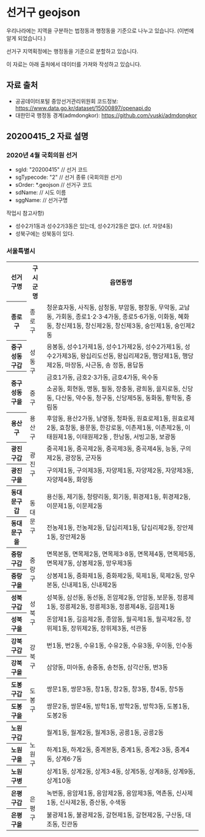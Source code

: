 선거구 geojson
============

우리나라에는 지역을 구분하는 법정동과 행정동을 기준으로 나누고 있습니다. (이번에 알게 되었습니다.)

선거구 지역획정에는 행정동을 기준으로 분할하고 있습니다.

이 자료는 아래 출처에서 데이터를 가져와 작성하고 있습니다.


## 자료 출처
- 공공데이터포털 중앙선거관리위원회 코드정보: https://www.data.go.kr/dataset/15000897/openapi.do
- 대한민국 행정동 경계(admdongkor): https://github.com/vuski/admdongkor


## 20200415_2 자료 설명
### 2020년 4월 국회의원 선거
- sgId: "20200415" // 선거 코드
- sgTypecode: "2" // 선거 종류 (국회의원 선거)
- sOrder: *.geojson // 선거구 코드
- sdName: // 시도 이름
- sggName: // 선거구명

작업시 참고사항)
+ 성수2가1동과 성수2가3동은 있는데, 성수2가2동은 없다. (cf. 자양4동)
+ 성북구에는 성북동이 있다.

### 서울특별시
<table>
  <tr>
    <th>선거구명</th>
    <th>구시군명</th>
    <th>읍면동명</th>
  </tr><tr>
    <th>종로구</th>
    <td>종로구</td>
    <td>청운효자동, 사직동, 삼청동, 부암동, 평창동, 무악동, 교남동, 가회동, 종로1·2·3·4가동, 종로5·6가동, 이화동, 혜화동, 창신제1동, 창신제2동, 창신제3동, 숭인제1동, 숭인제2동</td>
  </tr><tr>
    <th>중구성동구갑</th>
    <td rowspan="2">성동구</td>
    <td>응봉동, 성수1가제1동, 성수1가제2동, 성수2가제1동, 성수2가제3동, 왕십리도선동, 왕십리제2동, 행당제1동, 행당제2동, 마장동, 사근동, 송 정동, 용답동</td>
  </tr><tr>
    <th rowspan="2">중구성동구을</th>
    <td>금호1가동, 금호2·3가동, 금호4가동, 옥수동</td>
  </tr><tr>
    <td>중구</td>
    <td>소공동, 회현동, 명동, 필동, 장충동, 광희동, 을지로동, 신당동, 다산동, 약수동, 청구동, 신당제5동, 동화동, 황학동, 중림동</td>
  </tr><tr>
    <th>용산구</th>
    <td>용산구</td>
    <td>후암동, 용산2가동, 남영동, 청파동, 원효로제1동, 원효로제2동, 효창동, 용문동, 한강로동, 이촌제1동, 이촌제2동, 이태원제1동, 이태원제2동 , 한남동, 서빙고동, 보광동</td>
  </tr><tr>
    <th>광진구갑</th>
    <td rowspan="2">광진구</td>
    <td>중곡제1동, 중곡제2동, 중곡제3동, 중곡제4동, 능동, 구의제2동, 광장동, 군자동</td>
  </tr><tr>
    <th>광진구을</th>
    <td>구의제1동, 구의제3동, 자양제1동, 자양제2동, 자양제3동, 자양제4동, 화양동</td>
  </tr><tr>
    <th>동대문구갑</th>
    <td rowspan="2">동대문구</td>
    <td>용신동, 제기동, 청량리동, 회기동, 휘경제1동, 휘경제2동, 이문제1동, 이문제2동</td>
  </tr><tr>
    <th>동대문구을</th>
    <td>전농제1동, 전농제2동, 답십리제1동, 답십리제2동, 장안제1동, 장안제2동</td>
  </tr><tr>
    <th>중랑구갑</th>
    <td rowspan="2">중랑구</td>
    <td>면목본동, 면목제2동, 면목제3·8동, 면목제4동, 면목제5동, 면목제7동, 상봉제2동, 망우제3동</td>
  </tr><tr>
    <th>중랑구을</th>
    <td>상봉제1동, 중화제1동, 중화제2동, 묵제1동, 묵제2동, 망우본동, 신내제1동, 신내제2동</td>
  </tr><tr>
    <th>성북구갑</th>
    <td rowspan="2">성북구</td>
    <td>성북동, 삼선동, 동선동, 돈암제2동, 안암동, 보문동, 정릉제1동, 정릉제2동, 정릉제3동, 정릉제4동, 길음제1동</td>
  </tr><tr>
    <th>성북구을</th>
    <td>돈암제1동, 길음제2동, 종암동, 월곡제1동, 월곡제2동, 장위제1동, 장위제2동, 장위제3동, 석관동</td>
  </tr><tr>
    <th>강북구갑</th>
    <td rowspan="2">강북구</td>
    <td>번1동, 번2동, 수유1동, 수유2동, 수유3동, 우이동, 인수동</td>
  </tr><tr>
    <th>강북구을</th>
    <td>삼양동, 미아동, 송중동, 송천동, 삼각산동, 번3동</td>
  </tr><tr>
    <th>도봉구갑</th>
    <td rowspan="2">도봉구</td>
    <td>쌍문1동, 쌍문3동, 창1동, 창2동, 창3동, 창4동, 창5동</td>
  </tr><tr>
    <th>도봉구을</th>
    <td>쌍문2동, 쌍문4동, 방학1동, 방학2동, 방학3동, 도봉1동, 도봉2동</td>
  </tr><tr>
    <th>노원구갑</th>
    <td rowspan="3">노원구</td>
    <td>월계1동, 월계2동, 월계3동, 공릉1동, 공릉2동</td>
  </tr><tr>
    <th>노원구을</th>
    <td>하계1동, 하계2동, 중계본동, 중계1동, 중계2·3동, 중계4동, 상계6·7동</td>
  </tr><tr>
    <th>노원구병</th>
    <td>상계1동, 상계2동, 상계3·4동, 상계5동, 상계8동, 상계9동, 상계10동</td>
  </tr><tr>
    <th>은평구갑</th>
    <td rowspan="2">은평구</td>
    <td>녹번동, 응암제1동, 응암제2동, 응암제3동, 역촌동, 신사제1동, 신사제2동, 증산동, 수색동</td>
  </tr><tr>
    <th>은평구을</th>
    <td>불광제1동, 불광제2동, 갈현제1동, 갈현제2동, 구산동, 대조동, 진관동</td>
  </tr>
</table>
